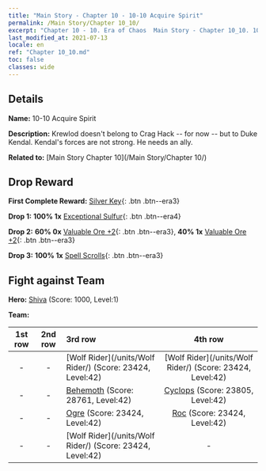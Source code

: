 ```yaml
---
title: "Main Story - Chapter 10 - 10-10 Acquire Spirit"
permalink: /Main Story/Chapter 10_10/
excerpt: "Chapter 10 - 10. Era of Chaos  Main Story - Chapter 10_10. 10-10 Acquire Spirit"
last_modified_at: 2021-07-13
locale: en
ref: "Chapter 10_10.md"
toc: false
classes: wide
---
```


## Details

 **Name:** 10-10 Acquire Spirit

 **Description:** Krewlod doesn't belong to Crag Hack -- for now -- but to Duke Kendal. Kendal's forces are not strong. He needs an ally.

 **Related to:** [Main Story Chapter 10](/Main Story/Chapter 10/)

## Drop Reward

 **First Complete Reward:** [Silver Key](/Items/con_693/){: .btn .btn--era3}

 **Drop 1:** **100% 1x** [Exceptional Sulfur](/Items/mat_36/){: .btn .btn--era4}

 **Drop 2:** **60% 0x** [Valuable Ore +2](/Items/mat_26/){: .btn .btn--era3}, **40% 1x** [Valuable Ore +2](/Items/mat_26/){: .btn .btn--era3}

 **Drop 3:** **100% 1x** [Spell Scrolls](/Items/con_694/){: .btn .btn--era3}


## Fight against Team
 **Hero:** [Shiva](/heroes/Shiva/) (Score: 1000, Level:1)

 **Team:**


  | 1st row | 2nd row | 3rd row | 4th row |
  |:----:|:----:|:----|:----:|
  | - | - | [Wolf Rider](/units/Wolf Rider/) (Score: 23424, Level:42)  | [Wolf Rider](/units/Wolf Rider/) (Score: 23424, Level:42)  |
  | - | - | [Behemoth](/units/Behemoth/) (Score: 28761, Level:42)  | [Cyclops](/units/Cyclops/) (Score: 23805, Level:42)  |
  | - | - | [Ogre](/units/Ogre/) (Score: 23424, Level:42)  | [Roc](/units/Roc/) (Score: 23424, Level:42)  |
  | - | - | [Wolf Rider](/units/Wolf Rider/) (Score: 23424, Level:42)  | - |


